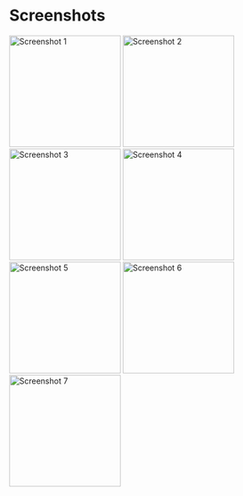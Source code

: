 # Screenshots

<img src="https://github.com/irfanarfianto/suitmedia_test_msib/assets/82969405/8395f716-8ed9-4bd4-854d-b14d1ea0c803" alt="Screenshot 1" width="200">
<img src="https://github.com/irfanarfianto/suitmedia_test_msib/assets/82969405/c48877b1-6791-4de6-8634-4b04e5d6fec3" alt="Screenshot 2" width="200">
<img src="https://github.com/irfanarfianto/suitmedia_test_msib/assets/82969405/b18f5c42-fa37-46c8-b51f-53a03c8a0f02" alt="Screenshot 3" width="200">
<img src="https://github.com/irfanarfianto/suitmedia_test_msib/assets/82969405/8bc132ef-cb9a-4dd5-8608-056dab3cfdad" alt="Screenshot 4" width="200">
<img src="https://github.com/irfanarfianto/suitmedia_test_msib/assets/82969405/b817268f-f07a-497b-a8d1-52e1d3f6f035" alt="Screenshot 5" width="200">
<img src="https://github.com/irfanarfianto/suitmedia_test_msib/assets/82969405/f512efa7-97a6-48ca-9454-0300583eaa12" alt="Screenshot 6" width="200">
<img src="https://github.com/irfanarfianto/suitmedia_test_msib/assets/82969405/4e6bf50c-0632-4df3-a825-d0d14794269d" alt="Screenshot 7" width="200">
